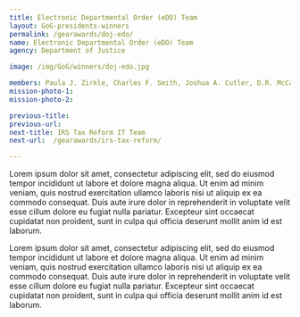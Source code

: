 ```yaml
---
title: Electronic Departmental Order (eDO) Team
layout: GoG-presidents-winners
permalink: /gearawards/doj-edo/
name: Electronic Departmental Order (eDO) Team
agency: Department of Justice

image: /img/GoG/winners/doj-edo.jpg

members: Paula J. Zirkle, Charles F. Smith, Joshua A. Cutler, D.R. McCartney, Julie L. Greynolds, Management and Program Analyst (Retired)
mission-photo-1:
mission-photo-2:

previous-title:
previous-url: 
next-title: IRS Tax Reform IT Team
next-url:  /gearawards/irs-tax-reform/

---
```

Lorem ipsum dolor sit amet, consectetur adipiscing elit, sed do eiusmod tempor incididunt ut labore et dolore magna aliqua. Ut enim ad minim veniam, quis nostrud exercitation ullamco laboris nisi ut aliquip ex ea commodo consequat. Duis aute irure dolor in reprehenderit in voluptate velit esse cillum dolore eu fugiat nulla pariatur. Excepteur sint occaecat cupidatat non proident, sunt in culpa qui officia deserunt mollit anim id est laborum.

Lorem ipsum dolor sit amet, consectetur adipiscing elit, sed do eiusmod tempor incididunt ut labore et dolore magna aliqua. Ut enim ad minim veniam, quis nostrud exercitation ullamco laboris nisi ut aliquip ex ea commodo consequat. Duis aute irure dolor in reprehenderit in voluptate velit esse cillum dolore eu fugiat nulla pariatur. Excepteur sint occaecat cupidatat non proident, sunt in culpa qui officia deserunt mollit anim id est laborum.
